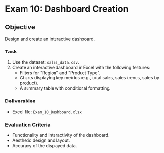 # Exam 10: Dashboard Creation

## Objective
Design and create an interactive dashboard.

### Task
1. Use the dataset: `sales_data.csv`.
2. Create an interactive dashboard in Excel with the following features:
   - Filters for "Region" and "Product Type".
   - Charts displaying key metrics (e.g., total sales, sales trends, sales by product).
   - A summary table with conditional formatting.

### Deliverables
- Excel file: `Exam_10_Dashboard.xlsx`.

### Evaluation Criteria
- Functionality and interactivity of the dashboard.
- Aesthetic design and layout.
- Accuracy of the displayed data.
